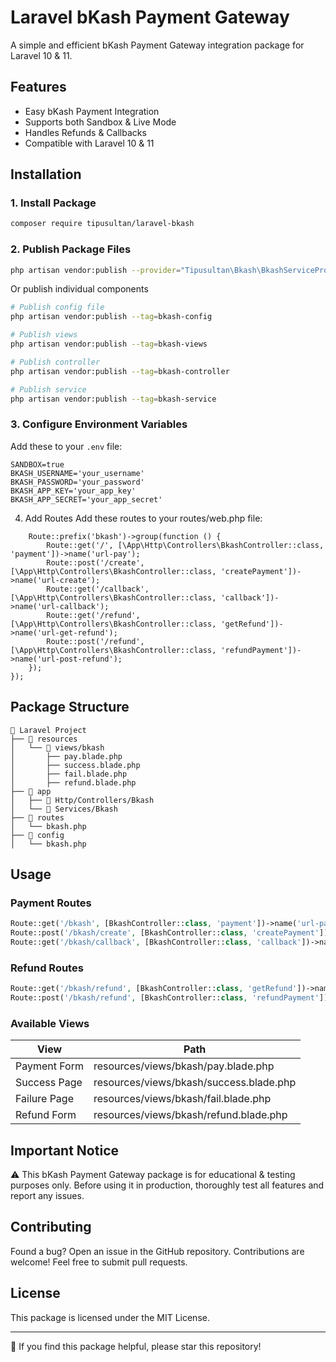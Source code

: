 # Laravel bKash Payment Gateway

A simple and efficient bKash Payment Gateway integration package for Laravel 10 & 11.

## Features

- Easy bKash Payment Integration
- Supports both Sandbox & Live Mode
- Handles Refunds & Callbacks
- Compatible with Laravel 10 & 11

## Installation

### 1. Install Package

```bash
composer require tipusultan/laravel-bkash
```
### 2. Publish Package Files

```bash
php artisan vendor:publish --provider="Tipusultan\Bkash\BkashServiceProvider"
```
Or publish individual components

```bash
# Publish config file
php artisan vendor:publish --tag=bkash-config

# Publish views
php artisan vendor:publish --tag=bkash-views

# Publish controller
php artisan vendor:publish --tag=bkash-controller

# Publish service
php artisan vendor:publish --tag=bkash-service
```

### 3. Configure Environment Variables

Add these to your `.env` file:

```env
SANDBOX=true
BKASH_USERNAME='your_username'
BKASH_PASSWORD='your_password'
BKASH_APP_KEY='your_app_key'
BKASH_APP_SECRET='your_app_secret'
```



4. Add Routes
Add these routes to your routes/web.php file:

```Route::middleware(['web', 'auth'])->group(function () {
    Route::prefix('bkash')->group(function () {
        Route::get('/', [\App\Http\Controllers\BkashController::class, 'payment'])->name('url-pay');
        Route::post('/create', [\App\Http\Controllers\BkashController::class, 'createPayment'])->name('url-create');
        Route::get('/callback', [\App\Http\Controllers\BkashController::class, 'callback'])->name('url-callback');
        Route::get('/refund', [\App\Http\Controllers\BkashController::class, 'getRefund'])->name('url-get-refund');
        Route::post('/refund', [\App\Http\Controllers\BkashController::class, 'refundPayment'])->name('url-post-refund');
    });
});
```
## Package Structure

```
📂 Laravel Project
├── 📂 resources
│   └── 📂 views/bkash
│       ├── pay.blade.php
│       ├── success.blade.php
│       ├── fail.blade.php
│       ├── refund.blade.php
├── 📂 app
│   ├── 📂 Http/Controllers/Bkash
│   └── 📂 Services/Bkash
├── 📂 routes
│   └── bkash.php
├── 📂 config
│   └── bkash.php
```

## Usage

### Payment Routes

```php
Route::get('/bkash', [BkashController::class, 'payment'])->name('url-pay');
Route::post('/bkash/create', [BkashController::class, 'createPayment'])->name('url-create');
Route::get('/bkash/callback', [BkashController::class, 'callback'])->name('url-callback');
```

### Refund Routes

```php
Route::get('/bkash/refund', [BkashController::class, 'getRefund'])->name('url-get-refund');
Route::post('/bkash/refund', [BkashController::class, 'refundPayment'])->name('url-post-refund');
```

### Available Views

| View | Path |
|------|------|
| Payment Form | resources/views/bkash/pay.blade.php |
| Success Page | resources/views/bkash/success.blade.php |
| Failure Page | resources/views/bkash/fail.blade.php |
| Refund Form | resources/views/bkash/refund.blade.php |

## Important Notice

⚠️ This bKash Payment Gateway package is for educational & testing purposes only.
Before using it in production, thoroughly test all features and report any issues.

## Contributing

Found a bug? Open an issue in the GitHub repository.
Contributions are welcome! Feel free to submit pull requests.

## License

This package is licensed under the MIT License.

---

🌟 If you find this package helpful, please star this repository!